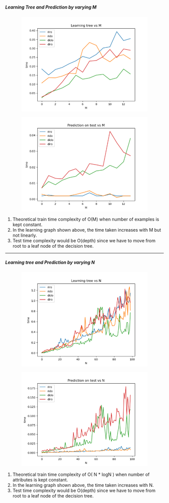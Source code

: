 
##### Learning Tree and Prediction by varying M

<p align="center">
  <img width="400" src="learn_M.png">
</p>

<p align="center">
  <img width="400" src="predict_M.png">
</p>

1. Theoretical train time complexity of O(M) when number of examples is kept constant.
2. In the learning graph shown above, the time taken increases with M but not linearly.
3. Test time complexity would be O(depth) since we have to move from root to a leaf node of the decision tree.

----------------------------------------------
 
##### Learning tree and Prediction by varying N

<p align="center">
  <img width="400" src="learn_N.png">
</p>

<p align="center">
  <img width="400" src="predict_N.png">
</p>

1. Theoretical train time complexity of O( N * logN ) when number of attributes is kept constant.
2. In the learning graph shown above, the time taken increases with N.
3. Test time complexity would be O(depth) since we have to move from root to a leaf node of the decision tree.